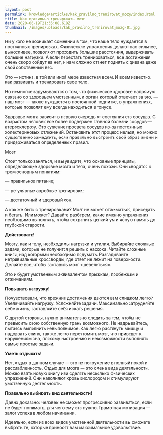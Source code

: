 ```yaml
---
layout: post
permalink: knowledge/articles/kak_pravilno_trenirovat_mozg/index.html
title: Как правильно тренировать мозг
date: 2020-06-19T21:35:08.618Z
thumbnail: /images/uploads/kak_pravilno_trenirovat_mozg-01.jpg
---
```

Ни у кого не возникает сомнений в том, что наше тело нуждается в постоянных тренировках. Физические упражнения делают нас сильнее, выносливее, позволяют проходить большие расстояния, выдерживать большие нагрузки. А если перестать тренироваться, все достижения очень скоро сойдут на нет, и нам сложно станет поднять с дивана даже свой собственный вес.

Это — истина, в той или иной мере известная всем. И всем известно, как развивать и тренировать свое тело.

Но немногие задумываются о том, что физическое здоровье напрямую связано со здоровьем умственным, и орган, который отвечает за это, — наш мозг — также нуждается в постоянной подпитке, в упражнениях, которые позволят ему всегда находиться в тонусе.

Здоровье мозга зависит в первую очередь от состояния его сосудов. С возрастом человек все более подвержен главной болезни сосудов — атеросклерозу. Это сужение просвета сосудов из-за постоянных холестериновых отложений. Остановить этот процесс нельзя, но можно существенно замедлить, если правильно выстроить свой образ жизни и придерживаться определенных правил.

Мозг

Стоит только заняться, и вы увидите, что основные принципы, определяющие здоровье мозга и тела, очень похожи. Они сводятся к трем основным понятиям:

— правильное питание;

— регулярные аэробные тренировки;

— достаточный и здоровый сон.

А как же быть с тренировками? Мозг не может отжиматься, приседать и бегать. Или может? Давайте разберем, какие именно упражнения необходимо выполнять, чтобы сохранить цепкий ум и ясную память до глубокой старости.

**Действовать!**

Мозгу, как и телу, необходимы нагрузки и усилия. Выбирайте сложные задачи, которые не получится решить с наскока. Читайте сложные книги, над которыми необходимо подумать. Разгадывайте нетривиальные кроссворды, где ответ не лежит на поверхности. Делайте все, чтобы заставить мозг «шевелиться».

Это и будет умственным эквивалентом прыжкам, пробежкам и отжиманиям.

**Повышать нагрузку!**

Почувствовали, что прежние достижения даются вам слишком легко? Увеличивайте нагрузку. Усложняйте задачи. Максимально затрудняйте себе жизнь, заставляйте себя искать решения.

С другой стороны, нужно внимательно следить за тем, чтобы не превысить свою собственную грань возможного. Не надрывайтесь, пытаясь выполнить невыполнимое. Как легко растянуть мышцу и надорвать спину, так же легко переутомить мозг, что приведет к нарушениям сна, плохому настроению и невозможности выполнять самые простые задачи.

**Уметь отдыхать!**

Нет, отдых в данном случае — это не погружение в полный покой и расслабленность. Отдых для мозга — это смена вида деятельности. Можно взять новую книгу или сделать несколько физических упражнений. Они наполняют кровь кислородом и стимулируют умственную деятельность.

**Правильно выбирать вид деятельности!**

Давно доказано: человек не сможет прогрессивно развиваться, если не будет понимать, для чего ему это нужно. Грамотная мотивация — залог успеха в любом начинании.

Идеально, если из всех видов умственной деятельности вы сможете выбрать те, которые приносят вам максимальное удовольствие.